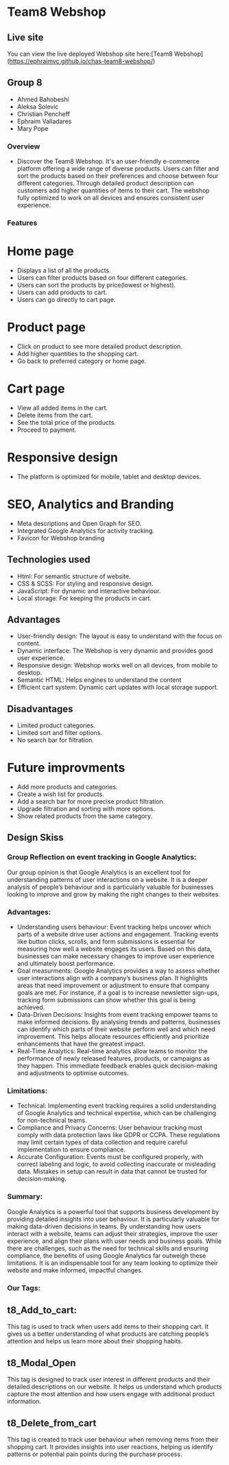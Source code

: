 # Team8 Webshop

## Live site
You can view the live deployed Webshop site here:[Team8 Webshop] (https://ephraimvc.github.io/chas-team8-webshop/)


<!-- ### Getting Started
#### Installation
 1. Ensure Node.js and npm are installed.
 2. Install dependencies:
`npm install`


#### SCSS
 - To build and minify SCSS:
 `npm run build`
 - To watch and auto-compile SCSS:
 `npm run watch` -->

## Group 8
- Ahmed Bahobeshi
- Aleksa Solevic
- Christian Pencheff
- Ephraim Valladares
- Mary Pope


### Overview
* Discover the Team8 Webshop. It's an user-friendly e-commerce platform offering a wide range of diverse products. Users can filter and sort the products based on their preferences and choose between four different categories. Through detailed product description can customers add higher quantities of items to their cart. The webshop fully optimized to work on all devices and ensures consistent user experience.


### Features
# Home page
- Displays a list of all the products.
- Users can filter products based on four different categories.
- Users can sort the products by price(lowest or highest).
- Users can add products to cart.
- Users can go directly to cart page.

# Product page
- Click on product to see more detailed product description.
- Add higher quantities to the shopping cart.
- Go back to preferred category or home page.

# Cart page
- View all added items in the cart.
- Delete items from the cart.
- See the total price of the products.
- Proceed to payment.

# Responsive design
- The platform is optimized for mobile, tablet and desktop devices.

# SEO, Analytics and Branding
- Meta descriptions and Open Graph for SEO.
- Integrated Google Analytics for activity tracking.
- Favicon for Webshop branding


## Technologies used
- Html: For semantic structure of website.
- CSS & SCSS: For styling and responsive design.
- JavaScript: For dynamic and interactive behaviour.
- Local storage: For keeping the products in cart.


## Advantages
- User-friendly design: The layout is easy to understand with the focus on content.
- Dynamic interface: The Webshop is very dynamic and provides good user experience.
- Responsive design: Webshop works well on all devices, from mobile to desktop.
- Semantic HTML: Helps engines to understand the content
- Efficient cart system: Dynamic cart updates with local storage support.
<!-- Add more -->


## Disadvantages
- Limited product categories.
- Limited sort and filter options.
- No search bar for filtration.
<!-- Add more -->

# Future improvments

- Add more products and categories.
- Create a wish list for products.
- Add a search bar for more precise product filtration.
- Upgrade filtration and sorting with more options.
- Show related products from the same category.


## Design Skiss
<!-- Add picture from figma -->





### Group Reflection on event tracking in Google Analytics:

Our group opinion is that Google Analytics is an excellent tool for understanding patterns of user interactions on a website. It is a deeper analysis of people’s behaviour and is particularly valuable for businesses looking to improve and grow by making the right changes to their websites.



### Advantages:
-  Understanding users behaviour: Event tracking helps uncover which parts of a website drive user actions and engagement. Tracking events like button clicks, scrolls, and form submissions is essential for measuring how well a website engages its users. Based on this data, businesses can make necessary changes to improve user experience and ultimately boost performance.
- Goal measurments: Google Analytics provides a way to assess whether user interactions align with a company’s business plan. It highlights areas that need improvement or adjustment to ensure that company goals are met. For instance, if a goal is to increase newsletter sign-ups, tracking form submissions can show whether this goal is being achieved. 
- Data-Driven Decisions:  Insights from event tracking empower teams to make informed decisions. By analysing trends and patterns, businesses can identify which parts of their website perform well and which need improvement. This helps allocate resources efficiently and prioritize enhancements that have the greatest impact.
- Real-Time Analytics: Real-time analytics allow teams to monitor the performance of newly released features, products, or campaigns as they happen. This immediate feedback enables quick decision-making and adjustments to optimise outcomes.

### Limitations:
- Technical:  Implementing event tracking requires a solid understanding of Google Analytics and technical expertise, which can be challenging for non-technical teams.
-  Compliance and Privacy Concerns: User behaviour tracking must comply with data protection laws like GDPR or CCPA. These regulations may limit certain types of data collection and require careful implementation to ensure compliance.
- Accurate Configuration:  Events must be configured properly, with correct labeling and logic, to avoid collecting inaccurate or misleading data. Mistakes in setup can result in data that cannot be trusted for decision-making.


### Summary:

Google Analytics is a powerful tool that supports business development by providing detailed insights into user behaviour. It is particularly valuable for making data-driven decisions in teams. By understanding how users interact with a website, teams can adjust their strategies, improve the user experience, and align their plans with user needs and business goals. While there are challenges, such as the need for technical skills and ensuring compliance, the benefits of using Google Analytics far outweigh these limitations. It is an indispensable tool for any team looking to optimize their website and make informed, impactful changes.




### Our Tags:


<!-- Add picture from Analytics -->

## t8_Add_to_cart: 
This tag is used to track when users add items to their shopping cart. It gives us a better understanding of what products are catching people’s attention and helps us learn more about their shopping habits.



## t8_Modal_Open
This tag is designed to track user interest in different products and their detailed descriptions on our website. It helps us understand which products capture the most attention and how users engage with additional product information.




## t8_Delete_from_cart
This tag is created to track user behaviour when removing items from their shopping cart. It provides insights into user reactions, helping us identify patterns or potential pain points during the purchase process.
